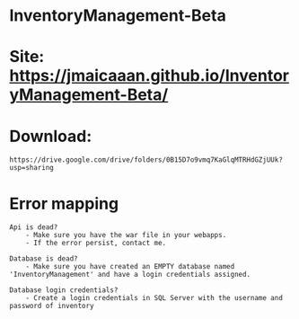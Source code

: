 # InventoryManagement-Beta

# Site: https://jmaicaaan.github.io/InventoryManagement-Beta/

# Download:
    https://drive.google.com/drive/folders/0B15D7o9vmq7KaGlqMTRHdGZjUUk?usp=sharing

# Error mapping
    Api is dead? 
        - Make sure you have the war file in your webapps.
        - If the error persist, contact me.

    Database is dead?
        - Make sure you have created an EMPTY database named 'InventoryManagement' and have a login credentials assigned.

    Database login credentials?
        - Create a login credentials in SQL Server with the username and password of inventory
        
       
